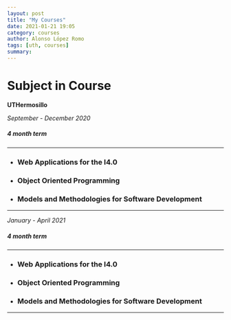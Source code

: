 ```yaml
---
layout: post
title: "My Courses"
date: 2021-01-21 19:05
category: courses
author: Alonso López Romo
tags: [uth, courses]
summary:
---
```


# Subject in Course

**UTHermosillo**

_September - December 2020_

##### 4 month term

---

- ### Web Applications for the I4.0
- ### Object Oriented Programming
- ### Models and Methodologies for Software Development

---
_January - April 2021_

##### 4 month term

---

- ### Web Applications for the I4.0
- ### Object Oriented Programming
- ### Models and Methodologies for Software Development

---
